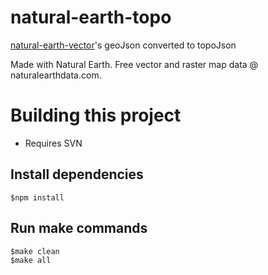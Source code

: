 natural-earth-topo
==================

[natural-earth-vector](https://github.com/nvkelso/natural-earth-vector)'s geoJson converted to topoJson

Made with Natural Earth. Free vector and raster map data @ naturalearthdata.com.

Building this project
=====================

* Requires SVN

## Install dependencies

    $npm install

## Run make commands

    $make clean
    $make all